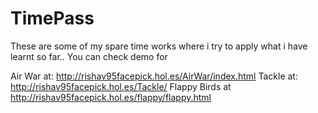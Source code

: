 TimePass
========
These are some of my spare time works where i try to apply what i have learnt so far..
You can check demo for 

Air War at: http://rishav95facepick.hol.es/AirWar/index.html
Tackle at: http://rishav95facepick.hol.es/Tackle/
Flappy Birds at http://rishav95facepick.hol.es/flappy/flappy.html

